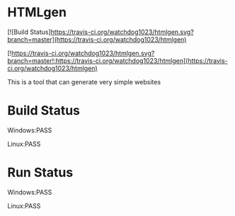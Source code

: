 # HTMLgen

[![Build Status]https://travis-ci.org/watchdog1023/htmlgen.svg?branch=master](https://travis-ci.org/watchdog1023/htmlgen)

[!https://travis-ci.org/watchdog1023/htmlgen.svg?branch=master!:https://travis-ci.org/watchdog1023/htmlgen](https://travis-ci.org/watchdog1023/htmlgen)

This is a tool that can generate very simple websites

# Build Status
Windows:PASS

Linux:PASS

# Run Status

Windows:PASS

Linux:PASS
